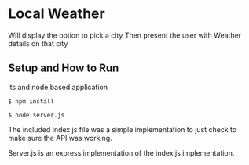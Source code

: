 # Local Weather
Will display the option to pick a city 
Then present the user with Weather details on that city 

## Setup and How to Run
its and node  based application

``` $ npm install ```

``` $ node server.js ```

The included index.js file was a simple implementation to just check to make sure the API was working.

Server.js is an express implementation of the index.js implementation.

  
